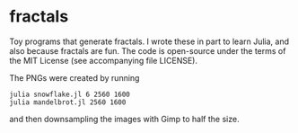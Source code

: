 fractals
========

Toy programs that generate fractals. I wrote these in part to learn Julia, and
also because fractals are fun. The code is open-source under the terms of the
MIT License (see accompanying file LICENSE).

The PNGs were created by running

    julia snowflake.jl 6 2560 1600
    julia mandelbrot.jl 2560 1600

and then downsampling the images with Gimp to half the size.
